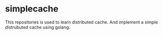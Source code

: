 # simplecache
This repositories is used to learn distributed cache. And implement a simple distrubuted cache using golang.
